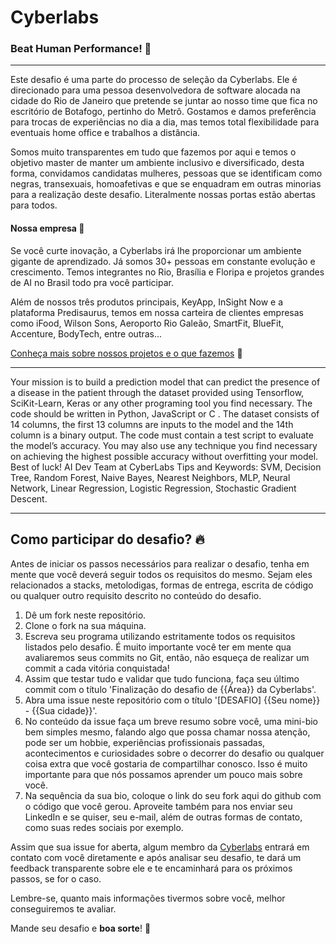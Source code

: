 # Cyberlabs
### **Beat Human Performance!** 🌟

---

Este desafio é uma parte do processo de seleção da Cyberlabs. Ele é direcionado para uma pessoa desenvolvedora de software alocada na cidade do Rio de Janeiro que pretende se juntar ao nosso time que fica no escritório de Botafogo, pertinho do Metrô. Gostamos e damos preferência para trocas de experiências no dia a dia, mas temos total flexibilidade para eventuais home office e trabalhos a distância.

Somos muito transparentes em tudo que fazemos por aqui e temos o objetivo master de manter um ambiente inclusivo e diversificado, desta forma, convidamos candidatas mulheres, pessoas que se identificam como negras, transexuais, homoafetivas e que se enquadram em outras minorias para a realização deste desafio. Literalmente nossas portas estão abertas para todos.

#### Nossa empresa 💃
Se você curte inovação, a Cyberlabs irá lhe proporcionar um ambiente gigante de aprendizado. Já somos 30+ pessoas em constante evolução e crescimento. Temos integrantes no Rio, Brasília e Floripa e projetos grandes de AI no Brasil todo pra você participar.

Além de nossos três produtos principais, KeyApp, InSight Now e a plataforma Predisaurus, temos em nossa carteira de clientes empresas como iFood, Wilson Sons, Aeroporto Rio Galeão, SmartFit, BlueFit, Accenture, BodyTech, entre outras...

[Conheça mais sobre nossos projetos e o que fazemos](https://cyberlabs.ai) 💙

---
Your mission is to build a prediction model that can predict the presence of a disease in the
patient through the dataset provided using Tensorflow, SciKit-Learn, Keras or any other
programing tool you find necessary. The code should be written in Python, JavaScript or C .
The dataset consists of 14 columns, the first 13 columns are inputs to the model and the 14th
column is a binary output.
The code must contain a test script to evaluate the model’s accuracy.
You may also use any technique you find necessary on achieving the highest possible
accuracy without overfitting your model.
Best of luck!
AI Dev Team at CyberLabs
Tips and Keywords: SVM, Decision Tree, Random Forest, Naive Bayes, Nearest Neighbors,
MLP, Neural Network, Linear Regression, Logistic Regression, Stochastic Gradient Descent.

---

## Como participar do desafio? 🔥

Antes de iniciar os passos necessários para realizar o desafio, tenha em mente que você deverá seguir todos os requisitos do mesmo. Sejam eles relacionados a stacks, metolodigas, formas de entrega, escrita de código ou qualquer outro requisito descrito no conteúdo do desafio.

1. Dê um fork neste repositório.
2. Clone o fork na sua máquina.
3. Escreva seu programa utilizando estritamente todos os requisitos listados pelo desafio. É muito importante você ter em mente qua avaliaremos seus commits no Git, então, não esqueça de realizar um commit a cada vitória conquistada!
4. Assim que testar tudo e validar que tudo funciona, faça seu último commit com o título 'Finalização do desafio de {{Área}} da Cyberlabs'.
5. Abra uma issue neste repositório com o título '[DESAFIO] {{Seu nome}} - {{Sua cidade}}'.
6. No conteúdo da issue faça um breve resumo sobre você, uma mini-bio bem simples mesmo, falando algo que possa chamar nossa atenção, pode ser um hobbie, experiências profissionais passadas, acontecimentos e curiosidades sobre o decorrer do desafio ou qualquer coisa extra que você gostaria de compartilhar conosco. Isso é muito importante para que nós possamos aprender um pouco mais sobre você.
7. Na sequência da sua bio, coloque o link do seu fork aqui do github com o código que você gerou. Aproveite também para nos enviar seu LinkedIn e se quiser, seu e-mail, além de outras formas de contato, como suas redes sociais por exemplo.

Assim que sua issue for aberta, algum membro da [Cyberlabs](https://cyberlabs.ai) entrará em contato com você diretamente e após analisar seu desafio, te dará um feedback transparente sobre ele e te encaminhará para os próximos passos, se for o caso.

Lembre-se, quanto mais informações tivermos sobre você, melhor conseguiremos te avaliar.

Mande seu desafio e **boa sorte**! 🤘
